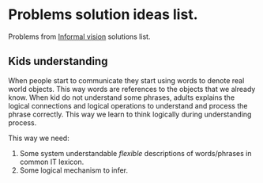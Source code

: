 # Problems solution ideas list.
Problems from [Informal vision](https://github.com/menta/menta-0.3/blob/master/doc/informal/vision-informal.md) solutions list.

## Kids understanding
When people start to communicate they start using words to denote real world objects. This way words are references to
the objects that we already know. When kid do not understand some phrases, adults explains the logical connections and
logical operations to understand and process the phrase correctly. This way we learn to think logically during understanding process.

This way we need:
 1. Some system understandable *flexible* descriptions of words/phrases in common IT lexicon.
 1. Some logical mechanism to infer.
